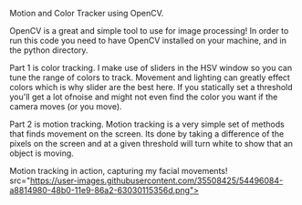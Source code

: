 Motion and Color Tracker using OpenCV. 

OpenCV is a great and simple tool to use for image processing! In order to run this code you need to have OpenCV installed
on your machine, and in the python directory. 

Part 1 is color tracking. I make use of sliders in the HSV window so you can tune the range of colors to track. Movement and 
lighting can greatly effect colors which is why slider are the best here. If you statically set a threshold you'll get a lot ofnoise and might not even find the color you want if the camera moves (or you move). 

Part 2 is motion tracking. Motion tracking is a very simple set of methods that finds movement on the screen. Its done by taking a difference of the pixels on the screen and at a given threshold will turn white to show that an object is moving. 


Motion tracking in action, capturing my facial movements! 
src="https://user-images.githubusercontent.com/35508425/54496084-a8814980-48b0-11e9-86a2-63030115356d.png">
